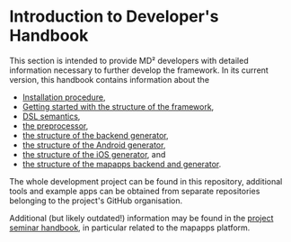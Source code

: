 # Introduction to Developer's Handbook

This section is intended to provide MD² developers with detailed information necessary to further develop the framework.
In its current version, this handbook contains information about the

* [Installation procedure](020_installation-dev.html),
* [Getting started with the structure of the framework](030_getting-started-dev.html),
* [DSL semantics](040_dsl-semantics.html),
* [the preprocessor](050_preprocessor.html),
* [the structure of the backend generator](060_backend-generator.html),
* [the structure of the Android generator](070_android-generator.html),
* [the structure of the iOS generator](080_ios-generator.html), and
* [the structure of the mapapps backend and generator](090_mapapps.html).

The whole development project can be found in this repository, additional tools and example apps can be obtained from separate repositories belonging to the project's GitHub organisation.

Additional (but likely outdated!) information may be found in the [project seminar handbook](https://github.com/ps-md2/md2-documentation), in particular related to the mapapps platform.
